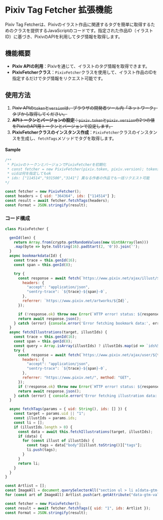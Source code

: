 # Pixiv Tag Fetcher 拡張機能

Pixiv Tag Fetcherは、Pixivのイラスト作品に関連するタグを簡単に取得するためのクラスを提供するJavaScriptのコードです。指定された作品ID（イラストID）に基づき、PixivのAPIを利用してタグ情報を取得します。

## 機能概要

- **Pixiv APIの利用**：Pixivを通じて、イラストのタグ情報を取得できます。
- **PixivFetcherクラス**：`PixivFetcher`クラスを使用して、イラスト作品のIDを指定するだけでタグ情報をリクエスト可能です。

## 使用方法
1. ~~Pixiv APIの`token`と`version`は、ブラウザの開発者ツール内「ネットワーク」タブから取得してください。~~
2. ~~**APIトークンとバージョンの設定**：`pixiv.token`と`pixiv.version`の2つの値をPixivのAPI用トークンとバージョンで設定します。~~
3. **PixivFetcherクラスのインスタンス作成**：`PixivFetcher`クラスのインスタンスを生成し、`fetchTags`メソッドでタグを取得します。
#### Sample
```js
/**
 * PixivのトークンとバージョンでPixivFetcherを初期化 
 * const fetcher = new PixivFetcher(pixiv.token, pixiv.version); token無くてもリクエストできる
 * uidは何を指定してもok
 * ids: ["114514","931500","3141"] 異なる作者の作品でも一括リクエスト可能
*/
```
```js
const fetcher = new PixivFetcher();
const headers = { uid: "364364", ids: ["114514"] };
const result = await fetcher.fetchTags(headers);
const Format = JSON.stringify(result);
```
### コード構成

```javascript
class PixivFetcher {

  genId(len) {
    return Array.from(crypto.getRandomValues(new Uint8Array(len)))
    .map(byte => byte.toString(16).padStart(2, '0')).join('');
  }
  async bookmarkdata(Id) {
    const trace = this.genId(16);
    const span = this.genId(8);

    try {
      const response = await fetch(`https://www.pixiv.net/ajax/illust/${Id}`, {
        headers: {
          "accept": "application/json",
          "sentry-trace": `${trace}-${span}-0`,
        },
        referrer: `https://www.pixiv.net/artworks/${Id}`,
      });

      if (!response.ok) throw new Error(`HTTP error! status: ${response.status}`);
      return await response.json();
    } catch (error) {console.error('Error fetching bookmark data:', error);}
  }
  async fetchIllustrations(target, illustIds) {
    const trace = this.genId(16);
    const span = this.genId(8);
    const query = Array.isArray(illustIds) ? illustIds.map(id => `ids%5B%5D=${id}`).join('&') : `ids%5B%5D=${illustIds}`;
    try {
      const response = await fetch(`https://www.pixiv.net/ajax/user/${target}/illusts?${query}`, {
        headers: {
          "accept": "application/json",
          "sentry-trace": `${trace}-${span}-0`,
        },
        referrer: "https://www.pixiv.net/", method: "GET",
      });
      if (!response.ok) throw new Error(`HTTP error! status: ${response.status}`);
      return await response.json();
    } catch (error) { console.error('Error fetching illustration data:', error); }
  }

  async fetchTags(params = { uid: String(), ids: [] }) {
    const target = params.uid || "1";
    const illustIds = params.ids;
    const li = [];
    if (illustIds.length > 0) {
      const data = await this.fetchIllustrations(target, illustIds);
      if (data) {
        for (const illust of illustIds) {
          const tags = data["body"][illust.toString()]["tags"];
          li.push(tags);
        }
      }
      return li;
    }
  }
}

const Artlist = [];
const ImageAll = document.querySelectorAll("section ul > li a[data-gtm-user-id]");
for (const art of ImageAll) Artlist.push(art.getAttribute("data-gtm-value"));

const fetcher = new PixivFetcher();
const result = await fetcher.fetchTags({ uid: "1", ids: Artlist });
const Format = JSON.stringify(result);
```
